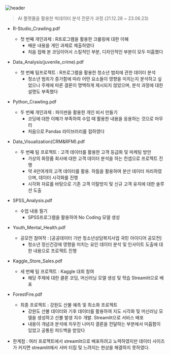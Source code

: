 ![header][def]

[def]: https://capsule-render.vercel.app/api?type=waving&color=auto&height=300&section=header&text=%20Project&fontSize=90


> AI 플랫폼을 활용한 빅데이터 분석 전문가 과정 (21.12.28 ~ 23.06.23)
- R-Studio_Crawling.pdf
  - 첫 번째 개인과제 : R프로그램을 활용한 크롤링에 대한 이해
    - 배운 내용을 개인 과제로 제출하였다
    - 처음 접해 본 코딩이어서 스킬적인 부분, 디자인적인 부분이 모두 미흡했다

 
- Data_Analysis(juvenile_crime).pdf
  - 첫 번째 팀프로젝트 : R프로그램을 활용한 청소년 범죄에 관한 데이터 분석
    - 청소년 범죄가 증가함에 따라 어떤 요소들이 영향을 미치는지 분석하고 싶었으나 주제에 따른 결론이 명백하게 제시되지 않았으며, 분석 과정에 대한 설명도 부족했다


- Python_Crawling.pdf
  - 두 번째 개인과제 : 파이썬을 활용한 개인 비서 만들기
    - 코딩에 대한 이해가 부족하여 수업 때 활용한 내용을 응용하는 것으로 마무리
    - 처음으로 Pandas 라이브러리를 접하였다


- Data_Visualization(CRM&RFM).pdf
  - 두 번째 팀 프로젝트 : 고객 데이터를 활용한 고객 등급화 및 마케팅 방안
    - 가상의 화장품 회사에 대한 고객 데이터 분석을 하는 컨셉으로 프로젝트 진행
    - 약 4만여개의 고객 데이터를 활용. 하둡을 활용하여 분산 데이터 처리하였으며, 데이터 시각화를 진행
    - 시각화 자료를 바탕으로 기존 고객 이탈방지 및 신규 고객 유치에 대한 솔루션 도출


- SPSS_Analysis.pdf
  - 수업 내용 필기
    - SPSS프로그램을 활용하여 No Coding 모델 생성


- Youth_Mental_Health.pdf
  - 공모전 참여작 : [공공데이터 기반 청소년상담복지사업 국민 아이디어 공모전]
    - 청소년 정신건강에 영향을 미치는 요인 데이터 분석 및 인사이트 도출에 대한 내용으로 프로젝트 진행


- Kaggle_Store_Sales.pdf
  - 세 번째 팀 프로젝트 : Kaggle 대회 참여
    - 해당 주제에 대한 클론 코딩, 머신러닝 모델 생성 및 학습 Streamlit으로 배포


- ForestFire.pdf
  - 최종 프로젝트 : 강원도 산불 예측 및 최소화 프로젝트
    - 강원도 산불 데이터와 기후 데이터를 활용하여 지도 시각화 및 머신러닝 모델을 생성하고 산불 발생 지수 개발. Streamlit으로 서비스 배포
    - 내용이 개념과 분석에 치우친 나머지 결론을 전달하는 부분에서 미흡함이 있었고 공통된 피드백을 받았다


* 한계점 : 여러 프로젝트에서 streamlit으로 배포하려고 노력하였지만 데이터 사이즈가 커지면 streamlit에서 서버 터짐 및 느려지는 현상을 해결하지 못하였다.
